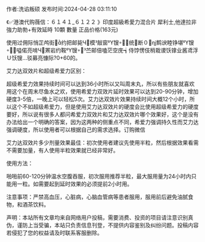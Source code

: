 <p>作者:洗谄叛硕 发布时间:2024-04-28 03:11:10</p>
<p>《✅港澳代购薇信：６１４１_６１２２ 》印度超級希愛力混合片 犀利士,他達拉非 強力助勃+有效延時 10顆 數量 正品价格(163元) </p>
									<p>使用过佣际悄芷鸬街约把邮毙Ч模敲窗Υ锼统断０η鹪谀睦铮堪Υ锼嗌偌亮啃Ч罴岩约鞍Υ锼苎邮倍嗑茫空庑┪侍饽愣伎梢栽谡饫镎业酱鸢浮Ｕ饫锼驳募亮慷际?0+60的。</p><p></p><p>艾力达双效片和超级希爱力区别：</p><p></p><p>超级希爱力效果持续时间可以达到36小时所以又叫周末丸，所以有些朋友就喜欢用这个在周末尽鱼水之欢，使用希爱力双效片延时效果可以达到20-90分钟，增加硬度3-5倍，一晚上可以轻松5次。艾力达双效片效果持续时间大概12个小时，所以这个不如超级希爱力，但是使用艾力达双效片的硬度会比使用超级希爱力的硬度要好，所以说有很多人都问希爱力双效片和艾力达双效片哪个效果好，这个是没有办法给出一个明确的答案，因为这两种的侧重点不同，希爱力强调持久性而艾力达强调硬度，所以使用者可以根据自己的需求选择。订购微信</p><p></p><p>艾力达双效片多少剂量效果最佳：初次使用者建议先使用半粒，然后根据效果看需不需要加量，有人使用半粒效果就已经非常好。</p><p></p><p></p><p>使用方法：</p><p></p><p>啪啪前60-120分钟温水空腹吞服，初次服用推荐半粒，最大服用量为24小时内只能用一粒。如需要起到延时效果的必须提前2小时用。</p><p></p><p>注意事项：严禁高血压，心脏病，心脑血管病等患者服用，服用前后避免油腻食物，和酒茶饮料。</p><p></p>				声明：本站所有文章均来自网络用户投稿，需要消费、投资的项目请注意识别真伪，谨防上当受骗，本站只负责信息刊登，不提供内容鉴别及纠纷问题。投稿内容若侵犯了您的权益请及时联系客服删除。				
